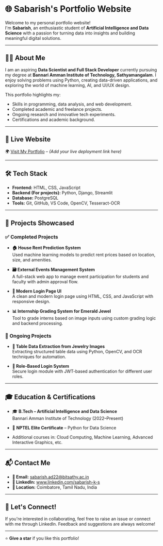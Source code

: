 # 🌐 Sabarish's Portfolio Website

Welcome to my personal portfolio website!  
I'm **Sabarish**, an enthusiastic student of **Artificial Intelligence and Data Science** with a passion for turning data into insights and building meaningful digital solutions.

---

## 🧑‍💻 About Me

I am an aspiring **Data Scientist and Full Stack Developer** currently pursuing my degree at **Bannari Amman Institute of Technology, Sathyamangalam**. I enjoy solving problems using Python, creating data-driven applications, and exploring the world of machine learning, AI, and UI/UX design.

This portfolio highlights my:
- Skills in programming, data analysis, and web development.
- Completed academic and freelance projects.
- Ongoing research and innovative tech experiments.
- Certifications and academic background.

---

## 🚀 Live Website

🌍 [Visit My Portfolio](#) – *(Add your live deployment link here)*

---

## 🛠️ Tech Stack

- **Frontend:** HTML, CSS, JavaScript  
- **Backend (For projects):** Python, Django, Streamlit  
- **Database:** PostgreSQL  
- **Tools:** Git, GitHub, VS Code, OpenCV, Tesseract-OCR

---

## 📂 Projects Showcased

### ✅ **Completed Projects**

- **🏠 House Rent Prediction System**  
  Used machine learning models to predict rent prices based on location, size, and amenities.

- **🗃️ External Events Management System**  
  A full-stack web app to manage event participation for students and faculty with admin approval flow.

- **🔐 Modern Login Page UI**  
  A clean and modern login page using HTML, CSS, and JavaScript with responsive design.

- **📊 Internship Grading System for Emerald Jewel**  
  Tool to grade interns based on image inputs using custom grading logic and backend processing.

### 🧪 **Ongoing Projects**

- **🧾 Table Data Extraction from Jewelry Images**  
  Extracting structured table data using Python, OpenCV, and OCR techniques for automation.

- **🔐 Role-Based Login System**  
  Secure login module with JWT-based authentication for different user roles.

---

## 🎓 Education & Certifications

- 🎓 **B.Tech – Artificial Intelligence and Data Science**  
  Bannari Amman Institute of Technology (2022–Present)

- 🏅 **NPTEL Elite Certificate** – Python for Data Science  
- Additional courses in: Cloud Computing, Machine Learning, Advanced Interactive Graphics, etc.

---

## 📬 Contact Me

- **📧 Email:** sabarish.ad22@bitsathy.ac.in 
- **🔗 LinkedIn:** www.linkedin.com/sabarish-k-s
- **📍 Location:** Coimbatore, Tamil Nadu, India

---

## 🤝 Let's Connect!

If you're interested in collaborating, feel free to raise an issue or connect with me through LinkedIn. Feedback and suggestions are always welcome!

---

⭐ **Give a star** if you like this portfolio!
